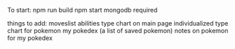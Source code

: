 To start: 
npm run build
npm start
mongodb required



things to add: 
moveslist
abilities
type chart on main page
individualized type chart for pokemon
my pokedex (a list of saved pokemon)
notes on pokemon for my pokedex
